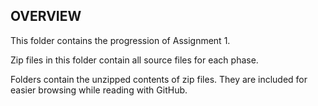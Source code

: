 OVERVIEW
---------

This folder contains the progression of Assignment 1.

Zip files in this folder contain all source files for each phase.

Folders contain the unzipped contents of zip files. They are included for easier browsing while reading with GitHub.